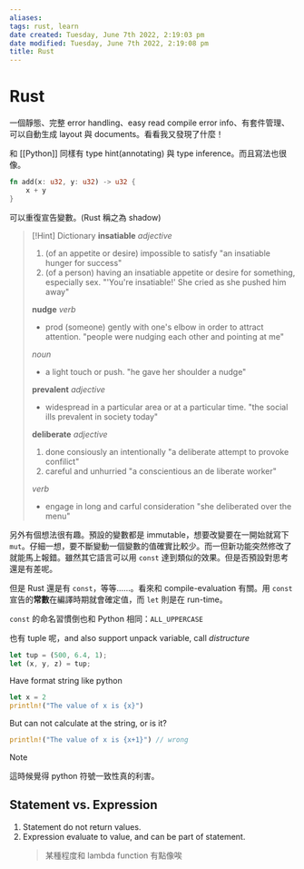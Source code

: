 ```yaml
---
aliases: 
tags: rust, learn 
date created: Tuesday, June 7th 2022, 2:19:03 pm
date modified: Tuesday, June 7th 2022, 2:19:08 pm
title: Rust
---
```


# Rust

一個靜態、完整 error handling、easy read compile error info、有套件管理、可以自動生成 layout 與 documents。看看我又發現了什麼！

和 [[Python]] 同樣有 type hint(annotating) 與 type inference。而且寫法也很像。

```rust
fn add(x: u32, y: u32) -> u32 {
	x + y
}
```


可以重復宣告變數。(Rust 稱之為 shadow)

> [!Hint] Dictionary
> **insatiable**
> _adjective_
> 1. (of an appetite or desire) impossible to satisfy
> 	"an insatiable hunger for success"
> 2. (of a person) having an insatiable appetite or desire for something, especially sex.
> 	"'You're insatiable!' She cried as she pushed him away"
> 
> **nudge**
> _verb_
> - prod (someone) gently with one's elbow in order to attract attention.
> 	"people were nudging each other and pointing at me"
> 
> _noun_
> - a light touch or push.
> 	"he gave her shoulder a nudge"
>
> **prevalent**
> *adjective*
> - widespread in a particular area or at a particular time.
> 	"the social ills prevalent in society today"
> 
> **deliberate**
> *adjective*
> 1. done consiously an intentionally
> 	"a deliberate attempt to provoke confilict"
> 2. careful and unhurried
> 	"a conscientious an  de liberate worker"
> 
> *verb*
> - engage in long and carful consideration
> 	"she deliberated over the menu"

另外有個想法很有趣。預設的變數都是 immutable，想要改變要在一開始就寫下`mut`。仔細一想，要不斷變動一個變數的值確實比較少。而一但新功能突然修改了就能馬上報錯。雖然其它語言可以用 `const` 達到類似的效果。但是否預設對思考還是有差呢。

 但是 Rust 還是有 `const`，等等……。看來和 compile-evaluation 有關。用 `const` 宣告的**常數**在編譯時期就會確定值，而 `let` 則是在 run-time。

`const` 的命名習慣倒也和 Python 相同：`ALL_UPPERCASE`

也有 tuple 呢，and also support unpack variable, call *distructure*

```rust
let tup = (500, 6.4, 1);
let (x, y, z) = tup;
```

Have format string like python

```rust
let x = 2
println!("The value of x is {x}")
```

But can not calculate at the string, or is it?

```rust
println!("The value of x is {x+1}") // wrong
```

> [!Note]
> 這時候覺得 python 符號一致性真的利害。

## Statement vs. Expression

1. Statement do not return values.
2. Expression evaluate to value, and can be part of statement.
	> 某種程度和 lambda function 有點像唉